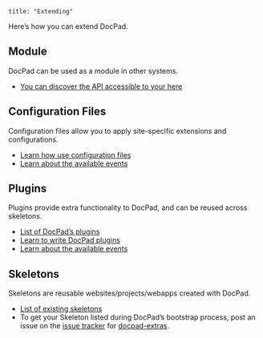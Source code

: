 ```
title: "Extending"
```


Here’s how you can extend DocPad.

## Module
DocPad can be used as a module in other systems.
- [You can discover the API accessible to your here](/docpad/api)

## Configuration Files
Configuration files allow you to apply site-specific extensions and configurations.
- [Learn how use configuration files](/docpad/config)
- [Learn about the available events](/docpad/events)

## Plugins
Plugins provide extra functionality to DocPad, and can be reused across skeletons.
- [List of DocPad’s plugins](/docpad/plugins)
- [Learn to write DocPad plugins](/docpad/plugin-write)
- [Learn about the available events](/docpad/events)

## Skeletons
Skeletons are reusable websites/projects/webapps created with DocPad.
- [List of existing skeletons](/docpad/skeletons)
- To get your Skeleton listed during DocPad’s bootstrap process, post an issue on the  [issue tracker](https://github.com/bevry/docpad-extras/issues) for [docpad-extras](https://github.com/bevry/docpad-extras).
